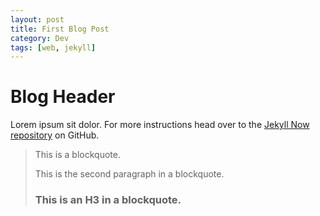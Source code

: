 ```yaml
---
layout: post
title: First Blog Post
category: Dev
tags: [web, jekyll]
---
```


# Blog Header

Lorem ipsum sit dolor. For more instructions head over to the [Jekyll Now repository](https://github.com/barryclark/jekyll-now) on GitHub.

> This is a blockquote.
>
> This is the second paragraph in a blockquote.
>
> ### This is an H3 in a blockquote.
